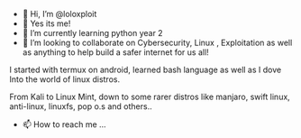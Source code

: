 - 👋 Hi, I’m @loloxploit
- 👀  Yes its me!
- 🌱 I’m currently learning python year 2 
- 💞️ I’m looking to collaborate on Cybersecurity, Linux , Exploitation
as well as anything to help build a safer internet for us all!

I started with termux on android, learned bash language as well as I dove
Into the world of linux distros.

From Kali to Linux Mint, down to some rarer 
distros like manjaro, swift linux,  anti-linux, linuxfs,
pop o.s and others..



- 📫 How to reach me ...

<!---
loloxploit/loloxploit is a ✨ special ✨ repository because its `README.md` (this file) appears on your GitHub profile.
You can click the Preview link to take a look at your changes.
--->
